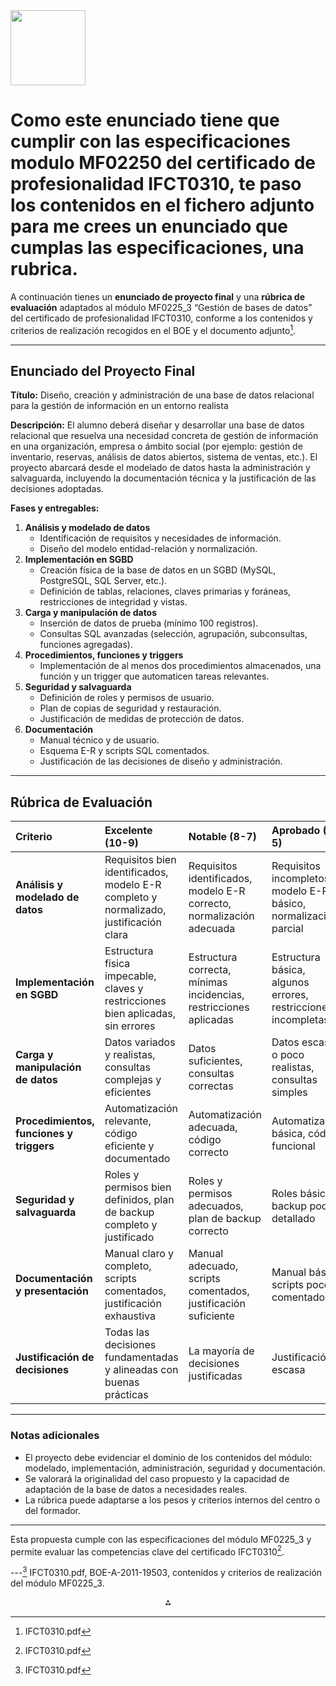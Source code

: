 <img src="https://r2cdn.perplexity.ai/pplx-full-logo-primary-dark%402x.png" class="logo" width="120"/>

# Como este enunciado tiene que cumplir con las especificaciones  modulo MF02250 del certificado de profesionalidad IFCT0310, te paso los contenidos en el fichero adjunto para me crees un enunciado que cumplas las especificaciones, una rubrica.

A continuación tienes un **enunciado de proyecto final** y una **rúbrica de evaluación** adaptados al módulo MF0225_3 “Gestión de bases de datos” del certificado de profesionalidad IFCT0310, conforme a los contenidos y criterios de realización recogidos en el BOE y el documento adjunto[^1].

---

## **Enunciado del Proyecto Final**

**Título:**
Diseño, creación y administración de una base de datos relacional para la gestión de información en un entorno realista

**Descripción:**
El alumno deberá diseñar y desarrollar una base de datos relacional que resuelva una necesidad concreta de gestión de información en una organización, empresa o ámbito social (por ejemplo: gestión de inventario, reservas, análisis de datos abiertos, sistema de ventas, etc.). El proyecto abarcará desde el modelado de datos hasta la administración y salvaguarda, incluyendo la documentación técnica y la justificación de las decisiones adoptadas.

**Fases y entregables:**

1. **Análisis y modelado de datos**
    - Identificación de requisitos y necesidades de información.
    - Diseño del modelo entidad-relación y normalización.
2. **Implementación en SGBD**
    - Creación física de la base de datos en un SGBD (MySQL, PostgreSQL, SQL Server, etc.).
    - Definición de tablas, relaciones, claves primarias y foráneas, restricciones de integridad y vistas.
3. **Carga y manipulación de datos**
    - Inserción de datos de prueba (mínimo 100 registros).
    - Consultas SQL avanzadas (selección, agrupación, subconsultas, funciones agregadas).
4. **Procedimientos, funciones y triggers**
    - Implementación de al menos dos procedimientos almacenados, una función y un trigger que automaticen tareas relevantes.
5. **Seguridad y salvaguarda**
    - Definición de roles y permisos de usuario.
    - Plan de copias de seguridad y restauración.
    - Justificación de medidas de protección de datos.
6. **Documentación**
    - Manual técnico y de usuario.
    - Esquema E-R y scripts SQL comentados.
    - Justificación de las decisiones de diseño y administración.

---

## **Rúbrica de Evaluación**

| Criterio | Excelente (10-9) | Notable (8-7) | Aprobado (6-5) | Insuficiente (<5) |
| :-- | :-- | :-- | :-- | :-- |
| **Análisis y modelado de datos** | Requisitos bien identificados, modelo E-R completo y normalizado, justificación clara | Requisitos identificados, modelo E-R correcto, normalización adecuada | Requisitos incompletos, modelo E-R básico, normalización parcial | Requisitos incorrectos o ausentes, modelo E-R deficiente |
| **Implementación en SGBD** | Estructura física impecable, claves y restricciones bien aplicadas, sin errores | Estructura correcta, mínimas incidencias, restricciones aplicadas | Estructura básica, algunos errores, restricciones incompletas | Estructura incompleta o errónea, sin restricciones |
| **Carga y manipulación de datos** | Datos variados y realistas, consultas complejas y eficientes | Datos suficientes, consultas correctas | Datos escasos o poco realistas, consultas simples | Datos insuficientes o erróneos, sin consultas |
| **Procedimientos, funciones y triggers** | Automatización relevante, código eficiente y documentado | Automatización adecuada, código correcto | Automatización básica, código funcional | Sin automatización o código incorrecto |
| **Seguridad y salvaguarda** | Roles y permisos bien definidos, plan de backup completo y justificado | Roles y permisos adecuados, plan de backup correcto | Roles básicos, backup poco detallado | Sin roles definidos ni backup |
| **Documentación y presentación** | Manual claro y completo, scripts comentados, justificación exhaustiva | Manual adecuado, scripts comentados, justificación suficiente | Manual básico, scripts poco comentados | Sin documentación o justificación |
| **Justificación de decisiones** | Todas las decisiones fundamentadas y alineadas con buenas prácticas | La mayoría de decisiones justificadas | Justificación escasa | Sin justificación |


---

### **Notas adicionales**

- El proyecto debe evidenciar el dominio de los contenidos del módulo: modelado, implementación, administración, seguridad y documentación.
- Se valorará la originalidad del caso propuesto y la capacidad de adaptación de la base de datos a necesidades reales.
- La rúbrica puede adaptarse a los pesos y criterios internos del centro o del formador.

---

Esta propuesta cumple con las especificaciones del módulo MF0225_3 y permite evaluar las competencias clave del certificado IFCT0310[^1].

---[^1] IFCT0310.pdf, BOE-A-2011-19503, contenidos y criterios de realización del módulo MF0225_3.

<div style="text-align: center">⁂</div>

[^1]: IFCT0310.pdf

[^2]: IFCT0310.pdf

